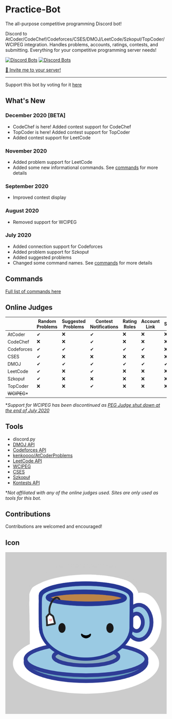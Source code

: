 # Practice-Bot
The all-purpose competitive programming Discord bot!

Discord to AtCoder/CodeChef/Codeforces/CSES/DMOJ/LeetCode/Szkopuł/TopCoder/WCIPEG integration. Handles problems, accounts, ratings, contests, and submitting. Everything for your competitive programming server needs!

[![Discord Bots](https://top.gg/api/widget/status/691416325557452861.svg)](https://top.gg/bot/691416325557452861)
[![Discord Bots](https://top.gg/api/widget/servers/691416325557452861.svg)](https://top.gg/bot/691416325557452861)

[🍵 Invite me to your server!](https://discord.com/api/oauth2/authorize?client_id=691416325557452861&permissions=402779152&scope=bot)

---

Support this bot by voting for it [here](https://top.gg/bot/691416325557452861/vote)

## What's New 

### December 2020 \[BETA\]
 * CodeChef is here! Added contest support for CodeChef
 * TopCoder is here! Added contest support for TopCoder
 * Added contest support for LeetCode

### November 2020
 * Added problem support for LeetCode
 * Added some new informational commands. See [commands](https://github.com/kevinjycui/Practice-Bot/wiki/Commands) for more details

### September 2020
 * Improved contest display

### August 2020
 * Removed support for WCIPEG

### July 2020
 * Added connection support for Codeforces
 * Added problem support for Szkopuł
 * Added suggested problems
 * Changed some command names. See [commands](https://github.com/kevinjycui/Practice-Bot/wiki/Commands) for more details

## Commands
[Full list of commands here](https://github.com/kevinjycui/Practice-Bot/wiki/Commands)

## Online Judges
| | Random Problems | Suggested Problems | Contest Notifications | Rating Roles | Account Link | Submission |
|---|---|---|---|---|---|---|
| AtCoder | ✔ | ❌ | ✔ | ❌ | ❌ | ❌ |
| CodeChef | ❌ | ❌ | ✔ | ❌ | ❌ | ❌ |
| Codeforces | ✔ | ✔ | ✔ | ✔ | ✔ | ❌ |
| CSES | ✔ | ❌ | ❌ | ❌ | ❌ | ❌ |
| DMOJ | ✔ | ✔ | ✔ | ✔ | ✔ | ✔ |
| LeetCode | ✔ | ❌ | ✔ | ❌ | ❌ | ❌ |
| Szkopuł | ✔ | ❌ | ❌ | ❌ | ❌ | ❌ |
| TopCoder | ❌ | ❌ | ✔ | ❌ | ❌ | ❌ |
| ~~WCIPEG~~* |  |  |  |  |  |  |

**Support for WCIPEG has been discontinued as [PEG Judge shut down at the end of July 2020](https://wcipeg.com/announcement/9383)*

## Tools
 - discord.py
 - [DMOJ API](https://dmoj.ca/api/)
 - [Codeforces API](https://codeforces.com/apiHelp)
 - [kenkoooo/AtCoderProblems](https://github.com/kenkoooo/AtCoderProb✔ems)
 - [LeetCode API](https://leetcode.com/api/problems/algorithms/)
 - [WCIPEG](https://wcipeg.com/main)
 - [CSES](https://cses.fi/)
 - [Szkopuł](https://szkopul.edu.pl/)
 - [Kontests API](https://kontests.net/api)

 **Not affiliated with any of the online judges used. Sites are only used as tools for this bot.*

## Contributions
Contributions are welcomed and encouraged!

## Icon
![](icon.png)
